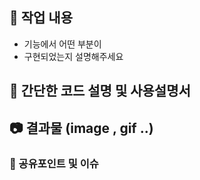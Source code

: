 
## 🔎 작업 내용
- 기능에서 어떤 부분이
- 구현되었는지 설명해주세요

## 📜 간단한 코드 설명 및 사용설명서


## 📷 결과물 (image , gif ..)


### 👀 공유포인트 및 이슈
